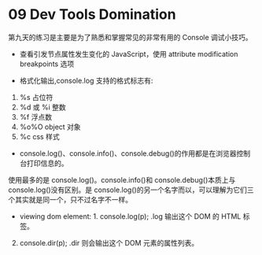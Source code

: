 # 09 Dev Tools Domination

第九天的练习是主要是为了熟悉和掌握常见的非常有用的 Console 调试小技巧。

- 查看引发节点属性发生变化的 JavaScript，使用 attribute modification breakpoints 选项

- 格式化输出,console.log 支持的格式标志有:

1. %s 占位符
2. %d 或 %i 整数
3. %f 浮点数
4. %o%O object 对象
5. %c css 样式

- console.log()、console.info()、console.debug()的作用都是在浏览器控制台打印信息的。

使用最多的是 console.log()。console.info()和 console.debug()本质上与 console.log()没有区别。是 console.log()的另一个名字而以，可以理解为它们三个其实就是同一个，只不过名字不一样。

- viewing dom element: 1. console.log(p); .log 输出这个 DOM 的 HTML 标签。

2. console.dir(p); .dir 则会输出这个 DOM 元素的属性列表。
